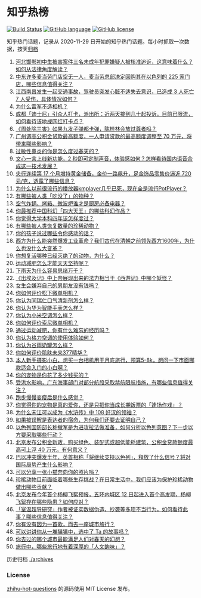 # 知乎热榜
[![Build Status](https://github.com/ToWeLong/zhihu-hot-questions/workflows/CI/badge.svg)](https://github.com/ToWeLong/zhihu-hot-questions/actions)
[![GitHub language](https://img.shields.io/badge/language-golang-orange.svg)](https://golang.org/)
[![GitHub license](https://img.shields.io/github/license/ToWeLong/zhihu-hot-questions)](https://github.com/ToWeLong/zhihu-hot-questions/blob/main/LICENSE)

知乎热门话题，记录从 2020-11-29 日开始的知乎热门话题。每小时抓取一次数据，按天[归档](./archives)

<!-- BEGIN -->

1. [河北邯郸初中生被害案件三名未成年犯罪嫌疑人被核准追诉，这意味着什么？如何从法律角度解读？](https://www.zhihu.com/question/652177735)
1. [中东许多麦当劳门店空无一人，麦当劳总部决定回购其在以色列的 225 家门店，哪些信息值得关注？](https://www.zhihu.com/question/652173682)
1. [江西南昌发生一起交通事故，驾驶员突发心脏不适失去意识，已造成 3 人死亡 7 人受伤，具体情况如何？](https://www.zhihu.com/question/652200420)
1. [为什么雷军不造相机？](https://www.zhihu.com/question/651926274)
1. [成都「迪士尼」引众人打卡，派出所：近两天接到几十起投诉，目前已限流，如何看待该地成网红打卡点？](https://www.zhihu.com/question/652025378)
1. [《周处除三害》如果九发子弹都卡弹，陈桂林会放过尊者吗？](https://www.zhihu.com/question/650888065)
1. [广州调高公积金贷款最高额度，一人申请贷款的最高额度调整至 70 万元，将带来哪些影响？](https://www.zhihu.com/question/652228891)
1. [过敏性鼻炎的你是怎么度过春天的？](https://www.zhihu.com/question/652074503)
1. [文心一言上线新功能，2 秒即可定制声音，体验感如何？怎样看待国内语音合成这一技术发展？](https://www.zhihu.com/question/652104021)
1. [央行连续第 17 个月增持黄金储备，金价一路飙升，足金饰品零售价逼近 720 元/克，透露了哪些信息？](https://www.zhihu.com/question/652088407)
1. [为什么以前很流行的播放器kmplayer几乎已死，现在全是流行PotPlayer？](https://www.zhihu.com/question/651412231)
1. [有哪些被人类「吃没了」的物种？](https://www.zhihu.com/question/649670569)
1. [空气炸锅、烤箱、微波炉谁才是厨房必备电器？](https://www.zhihu.com/question/652090456)
1. [你最推荐中国科幻「四大天王」的哪些科幻作品？](https://www.zhihu.com/question/651188554)
1. [你觉得大学本科四年该怎样度过？](https://www.zhihu.com/question/651372346)
1. [有哪些被人类恢复数量的珍稀动物？](https://www.zhihu.com/question/650680938)
1. [你的孩子说过哪些令你感动的话？](https://www.zhihu.com/question/652192001)
1. [西方为什么能突然爆发工业革命？我们古代在清朝之前领先西方1600年，为什么也没什么大变革？](https://www.zhihu.com/question/652077411)
1. [你想复活哪种已经灭绝了的动物，为什么？](https://www.zhihu.com/question/650083402)
1. [运动减肥怎么才能天天坚持呢？](https://www.zhihu.com/question/652072611)
1. [下雨天为什么容易思绪万千？](https://www.zhihu.com/question/651914574)
1. [《出埃及记》中上帝展现出来的法力相当于《西游记》中哪个妖怪？](https://www.zhihu.com/question/647589040)
1. [女生会嫌弃自己的男朋友没有钱吗？](https://www.zhihu.com/question/395111372)
1. [你如何评价松下微单相机？](https://www.zhihu.com/question/652234986)
1. [你认为同瑞仁口气清新剂怎么样？](https://www.zhihu.com/question/652235110)
1. [你认为华为智能手表怎么样？](https://www.zhihu.com/question/652235081)
1. [你认为小米空调怎么样？](https://www.zhihu.com/question/652235024)
1. [你如何评价索尼微单相机？](https://www.zhihu.com/question/652235006)
1. [通过运动减肥，你有什么难忘的经历吗？](https://www.zhihu.com/question/651894079)
1. [你认为格力空调的使用体验如何？](https://www.zhihu.com/question/652235055)
1. [你认为谷雨奶罐怎么样？](https://www.zhihu.com/question/652235186)
1. [你如何评价肌肤未来377精华？](https://www.zhihu.com/question/652235159)
1. [本人新手摄影小白，想买一台相机用于月底旅行，预算5-8k，想问一下市面哪款适合入门的小白啊？](https://www.zhihu.com/question/648319835)
1. [你的宠物是你花了多少钱买的？](https://www.zhihu.com/question/650460666)
1. [受洪水影响，广东海事部门对部分航段采取禁航限航措施，有哪些信息值得关注？](https://www.zhihu.com/question/652105612)
1. [跑步慢慢变瘦后是什么感觉？](https://www.zhihu.com/question/651569617)
1. [你觉得你的宠物是真的爱你，还是只把你当成长期饭票的「逢场作戏」？](https://www.zhihu.com/question/649237477)
1. [为什么宋江可以成为《水浒传》中 108 好汉的领袖？](https://www.zhihu.com/question/649645029)
1. [如果被误解是表达者的宿命，为何我们还要去证明自己？](https://www.zhihu.com/question/650357364)
1. [以色列国防部长称撤军是为进攻拉法做准备，如何分析以色列意图？下一步以方要采取哪些行动？](https://www.zhihu.com/question/652180567)
1. [北京发布公积金新政，购买绿色、装配式或超低能耗建筑，公积金贷款额度最高可上浮 40 万元，有何意义？](https://www.zhihu.com/question/652171633)
1. [巴以冲突爆发半年，英首相称「将继续支持以色列」，释放了什么信号？将对国际局势产生什么影响？](https://www.zhihu.com/question/652012443)
1. [可以分享一张小猫奔向你的照片吗？](https://www.zhihu.com/question/646471496)
1. [珍稀动物目前面临着哪些生存挑战？在日常生活中，我们应该为保护珍稀动物做出哪些贡献？](https://www.zhihu.com/question/652183372)
1. [北京发布今年首个杨柳飞絮预报，五环内城区 12 日起进入首个高发期，杨柳飞絮存在哪些隐患？如何应对？](https://www.zhihu.com/question/652011248)
1. [「室温超导研究」作者被证实数据伪造、抄袭等多项不当行为，如何看待此事？哪些信息值得关注？](https://www.zhihu.com/question/652081235)
1. [你有没有因为一首歌，而去一座城市旅行？](https://www.zhihu.com/question/649453458)
1. [可以讲讲你从一堆猫猫中，选中了 Ta 的故事吗？](https://www.zhihu.com/question/646471694)
1. [你去过的哪个城市最能满足人们对春天的幻想？](https://www.zhihu.com/question/649629614)
1. [旅行中，哪些旅行地有着深厚的「人文韵味」？](https://www.zhihu.com/question/650032389)

<!-- END -->

历史归档 [./archives](./archives)


### License
[zhihu-hot-questions](https://github.com/towelong/zhihu-hot-questions) 的源码使用 MIT License 发布。